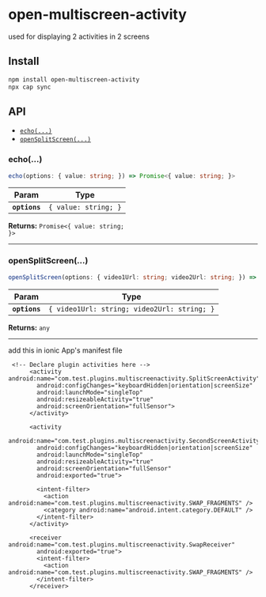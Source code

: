 # open-multiscreen-activity

used for displaying 2 activities in 2 screens

## Install

```bash
npm install open-multiscreen-activity
npx cap sync
```

## API

<docgen-index>

* [`echo(...)`](#echo)
* [`openSplitScreen(...)`](#opensplitscreen)

</docgen-index>

<docgen-api>
<!--Update the source file JSDoc comments and rerun docgen to update the docs below-->

### echo(...)

```typescript
echo(options: { value: string; }) => Promise<{ value: string; }>
```

| Param         | Type                            |
| ------------- | ------------------------------- |
| **`options`** | <code>{ value: string; }</code> |

**Returns:** <code>Promise&lt;{ value: string; }&gt;</code>

--------------------


### openSplitScreen(...)

```typescript
openSplitScreen(options: { video1Url: string; video2Url: string; }) => any
```

| Param         | Type                                                   |
| ------------- | ------------------------------------------------------ |
| **`options`** | <code>{ video1Url: string; video2Url: string; }</code> |

**Returns:** <code>any</code>

--------------------

</docgen-api>

add this in ionic App's manifest file
```
 <!-- Declare plugin activities here -->
      <activity android:name="com.test.plugins.multiscreenactivity.SplitScreenActivity"
        android:configChanges="keyboardHidden|orientation|screenSize"
        android:launchMode="singleTop"
        android:resizeableActivity="true"
        android:screenOrientation="fullSensor">
      </activity>

      <activity
        android:name="com.test.plugins.multiscreenactivity.SecondScreenActivity"
        android:configChanges="keyboardHidden|orientation|screenSize"
        android:launchMode="singleTop"
        android:resizeableActivity="true"
        android:screenOrientation="fullSensor"
        android:exported="true">

        <intent-filter>
          <action android:name="com.test.plugins.multiscreenactivity.SWAP_FRAGMENTS" />
          <category android:name="android.intent.category.DEFAULT" />
        </intent-filter>
      </activity>

      <receiver android:name="com.test.plugins.multiscreenactivity.SwapReceiver"
        android:exported="true">
        <intent-filter>
          <action android:name="com.test.plugins.multiscreenactivity.SWAP_FRAGMENTS" />
        </intent-filter>
      </receiver>
```
